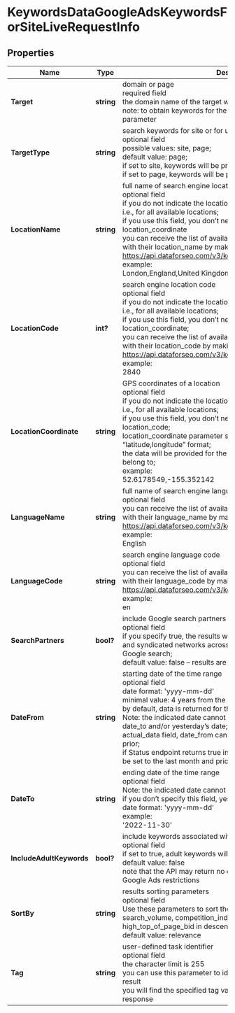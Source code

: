 # KeywordsDataGoogleAdsKeywordsForSiteLiveRequestInfo


## Properties

| Name | Type | Description | Notes |
|------------ | ------------- | ------------- | -------------|
**Target** | **string** | domain or page<br>required field<br>the domain name of the target website or the url of the target page;<br>note: to obtain keywords for the target website, use the target_type parameter |[optional]|
**TargetType** | **string** | search keywords for site or for url<br>optional field<br>possible values: site, page;<br>default value: page;<br>if set to site, keywords will be provided for the entire site;<br>if set to page, keywords will be provided for the specified webpage |[optional]|
**LocationName** | **string** | full name of search engine location<br>optional field<br>if you do not indicate the location, you will receive worldwide results, i.e., for all available locations;<br>if you use this field, you don’t need to specify location_code or location_coordinate<br>you can receive the list of available locations of the search engine with their location_name by making a separate request to https://api.dataforseo.com/v3/keywords_data/google_ads/locations<br>example:<br>London,England,United Kingdom |[optional]|
**LocationCode** | **int?** | search engine location code<br>optional field<br>if you do not indicate the location, you will receive worldwide results, i.e., for all available locations;<br>if you use this field, you don’t need to specify location_name or location_coordinate;<br>you can receive the list of available locations of the search engines with their location_code by making a separate request to https://api.dataforseo.com/v3/keywords_data/google_ads/locations<br>example:<br>2840 |[optional]|
**LocationCoordinate** | **string** | GPS coordinates of a location<br>optional field<br>if you do not indicate the location, you will receive worldwide results, i.e., for all available locations;<br>if you use this field, you don’t need to specify location_name or location_code;<br>location_coordinate parameter should be specified in the “latitude,longitude” format;<br>the data will be provided for the country the specified coordinates belong to;<br>example:<br>52.6178549,-155.352142 |[optional]|
**LanguageName** | **string** | full name of search engine language<br>optional field<br>you can receive the list of available languages of the search engine with their language_name by making a separate request to https://api.dataforseo.com/v3/keywords_data/google_ads/languages<br>example:<br>English |[optional]|
**LanguageCode** | **string** | search engine language code<br>optional field<br>you can receive the list of available languages of the search engine with their language_code by making a separate request to https://api.dataforseo.com/v3/keywords_data/google_ads/languages<br>example:<br>en |[optional]|
**SearchPartners** | **bool?** | include Google search partners<br>optional field<br>if you specify true, the results will be delivered for owned, operated, and syndicated networks across Google and partner sites that host Google search;<br>default value: false – results are returned for Google search sites |[optional]|
**DateFrom** | **string** | starting date of the time range<br>optional field<br>date format: 'yyyy-mm-dd'<br>minimal value: 4 years from the current date<br>by default, data is returned for the past 12 months;<br>Note: the indicated date cannot be greater than that specified in date_to and/or yesterday’s date;if Status endpoint returns false in the actual_data field, date_from can be set to the month before last and prior;<br>if Status endpoint returns true in the actual_data field, date_from can be set to the last month and prior |[optional]|
**DateTo** | **string** | ending date of the time range<br>optional field<br>Note: the indicated date cannot be greater than yesterday’s date;<br>if you don’t specify this field, yesterday’s date will be used by default<br>date format: 'yyyy-mm-dd'<br>example:<br>'2022-11-30' |[optional]|
**IncludeAdultKeywords** | **bool?** | include keywords associated with adult content<br>optional field<br>if set to true, adult keywords will be included in the response<br>default value: false<br>note that the API may return no data for such keywords due to Google Ads restrictions |[optional]|
**SortBy** | **string** | results sorting parameters<br>optional field<br>Use these parameters to sort the results by relevance, search_volume, competition_index, low_top_of_page_bid, or high_top_of_page_bid in descending order<br>default value: relevance |[optional]|
**Tag** | **string** | user-defined task identifier<br>optional field<br>the character limit is 255<br>you can use this parameter to identify the task and match it with the result<br>you will find the specified tag value in the data object of the response |[optional]|